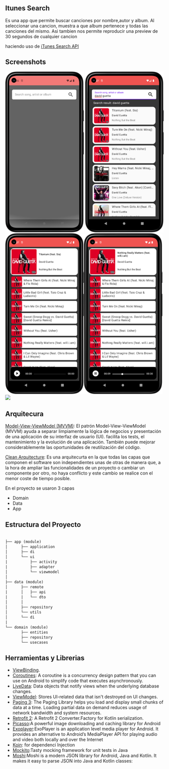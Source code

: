 ## Itunes Search

Es una app que permite buscar canciones por nombre,autor y album.
Al seleccionar una cancion, muestra a que album pertenece y todas las canciones del mismo.
Asi tambien nos permite reproducir una preview de 30 segundos de cualquier cancion

haciendo uso de [iTunes Search API](https://developer.apple.com/library/archive/documentation/AudioVideo/Conceptual/iTuneSearchAPI/Searching.html#//apple_ref/doc/uid/TP40017632-CH5-SW1)

## Screenshots
<img src="screenshots/01.png" width="250"/> <img src="screenshots/02.png" width="250"/> <img src="screenshots/03.png" width="250"/><img src="screenshots/04.png" width="250"/><img src="screenshots/Gif.png" width="250"/>


## Arquitecura 
[Model-View-ViewModel (MVVM)](https://en.wikipedia.org/wiki/Model%E2%80%93view%E2%80%93viewmodel):
El patrón Model-View-ViewModel (MVVM) ayuda a separar limpiamente la lógica de negocios y presentación de una aplicación de su interfaz de usuario (UI).  facilita los tests, el mantenimiento y la evolución de una aplicación. También puede mejorar considerablemente las oportunidades de reutilización del código.


[Clean Arquitecture](https://blog.cleancoder.com/uncle-bob/2012/08/13/the-clean-architecture.html):
Es una arquitecurta en la que todas las capas que componen el software son independientes unas de otras de manera que, a la hora de ampliar las funcionalidades de un proyecto o cambiar un componente por otro, no haya conflicto y este cambio se realice con el menor coste de tiempo posible.

En el proyecto se usaron 3 capas 
- Domain 
- Data 
- App

## Estructura del Proyecto
```

├── app (module)                 
│      ├── application  
│      ├── di  
│      └── ui            
|          ├── activity  
|          ├── adapter
│          └── viewmodel
│
├── data (module)             
│      ├── remote      
|      │   ├── api      
|      |   └── dto    
│      │
│      ├── repository        
│      └── utils
│      └── di
|         
└── domain (module)                 
       ├── entities  
       ├── repository  
       └── usecases            
```

  
## Herramientas y Librerias
 
- [ViewBinding](https://developer.android.com/topic/libraries/view-binding?hl=es-419).
- [Coroutines](https://developer.android.com/kotlin/coroutines): A coroutine is a concurrency design
  pattern that you can use on Android to simplify code that executes asynchronously.
- [LiveData](https://developer.android.com/topic/libraries/architecture/livedata): Data objects
  that notify views when the underlying database changes.
- [ViewModel](https://developer.android.com/topic/libraries/architecture/viewmodel): Stores
   UI-related data that isn't destroyed on UI changes.
- [Paging 3](https://developer.android.com/topic/libraries/architecture/paging): The Paging
  Library helps you load and display small chunks of data at a time. Loading partial data on
  demand reduces usage of network bandwidth and system resources.
- [Retrofit 2](https://github.com/JakeWharton/retrofit2-kotlinx-serialization-converter): A Retrofit
  2 Converter.Factory for Kotlin serialization.
- [Picasso](https://square.github.io/picasso/):A powerful image downloading and caching library for Android
- [Exoplayer](https://exoplayer.dev/):ExoPlayer is an application level media player for Android. It provides 
  an alternative to Android’s MediaPlayer API for playing audio and video both locally and over the Internet
- [Koin](https://insert-koin.io/docs/setup/koin): for dependenci Injection
- [Mockito](https://site.mockito.org/):Tasty mocking framework for unit tests in Java
- [Moshi](https://github.com/square/moshi):Moshi is a modern JSON library for Android, Java and Kotlin. It makes it easy to parse JSON into Java and Kotlin classes:
